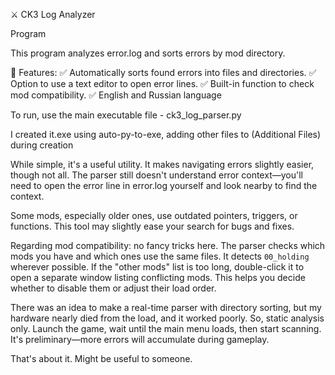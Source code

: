 ⚔️ CK3 Log Analyzer

Program

This program analyzes error.log and sorts errors by mod directory.

🔹 Features:
✅ Automatically sorts found errors into files and directories.
✅ Option to use a text editor to open error lines.
✅ Built-in function to check mod compatibility.
✅ English and Russian language

To run, use the main executable file - ck3_log_parser.py

I created it.exe using auto-py-to-exe, adding other files to (Additional Files) during creation


While simple, it's a useful utility. It makes navigating errors slightly easier, though not all. The parser still doesn't understand error context—you'll need to open the error line in error.log yourself and look nearby to find the context.

Some mods, especially older ones, use outdated pointers, triggers, or functions. This tool may slightly ease your search for bugs and fixes.

Regarding mod compatibility: no fancy tricks here. The parser checks which mods you have and which ones use the same files. It detects `00_holding` wherever possible. If the "other mods" list is too long, double-click it to open a separate window listing conflicting mods. This helps you decide whether to disable them or adjust their load order.

There was an idea to make a real-time parser with directory sorting, but my hardware nearly died from the load, and it worked poorly. So, static analysis only. Launch the game, wait until the main menu loads, then start scanning. It's preliminary—more errors will accumulate during gameplay.

That's about it. Might be useful to someone.

